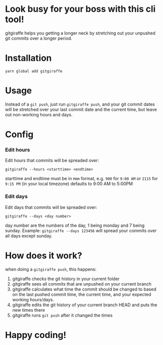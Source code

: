 # Look busy for your boss with this cli tool!

gitgiraffe helps you getting a longer neck by stretching out your unpushed git commits over a longer period.

# Installation

`yarn global add gitgiraffe`

# Usage

Instead of a `git push`, just run `gitgiraffe push`, and your git commit dates will be stretched over your last commit date and the current time, but leave out non-working hours and days.

# Config

### Edit hours

Edit hours that commits will be spreaded over:

`gitgiraffe --hours <starttime> <endtime>`

starttime and endtime must be in `Hmm` format, e.g. `900` for `9:00 AM` or `2115` for `9:15 PM` (in your local timezone)
defaults to 9:00 AM to 5:00PM

### Edit days

Edit days that commits will be spreaded over:

`gitgiraffe --days <day number>`

day number are the numbers of the day, 1 being monday and 7 being sunday. Example: `gitgiraffe --days 123456` will spread your commits over all days except sunday.

# How does it work?

when doing a `gitgiraffe push`, this happens:

1. gitgiraffe checks the git history in your current folder
2. gitgiraffe sees all commits that are unpushed on your current branch
3. gitgiraffe calculates what time the commit should be changed to based on the last pushed commit time, the current time, and your expected working hours/days.
4. gitgiraffe edits the git history of your current branch HEAD and puts the new times there
5. gitgiraffe runs `git push` after it changed the times

# Happy coding!

